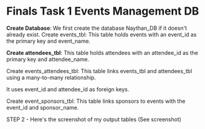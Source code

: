 # **Finals Task 1** **Events Management DB**
**Create Database**:
We first create the database Naythan_DB if it doesn't already exist. Create events_tbl: This table holds events with an event_id as the primary key and event_name.

**Create attendees_tbl**:
This table holds attendees with an attendee_id as the primary key and attendee_name.

Create events_attendees_tbl:
This table links events_tbl and attendees_tbl using a many-to-many relationship.

It uses event_id and attendee_id as foreign keys.

Create event_sponsors_tbl:
This table links sponsors to events with the event_id and sponsor_name.

STEP 2 - Here's the screenshot of my output tables (See screenshot)
